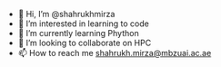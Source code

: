 - 👋 Hi, I’m @shahrukhmirza
- 👀 I’m interested in learning to code
- 🌱 I’m currently learning Phython
- 💞️ I’m looking to collaborate on HPC
- 📫 How to reach me shahrukh.mirza@mbzuai.ac.ae

<!---
shahrukhmirza/shahrukhmirza is a ✨ special ✨ repository because its `README.md` (this file) appears on your GitHub profile.
You can click the Preview link to take a look at your changes.
--->
